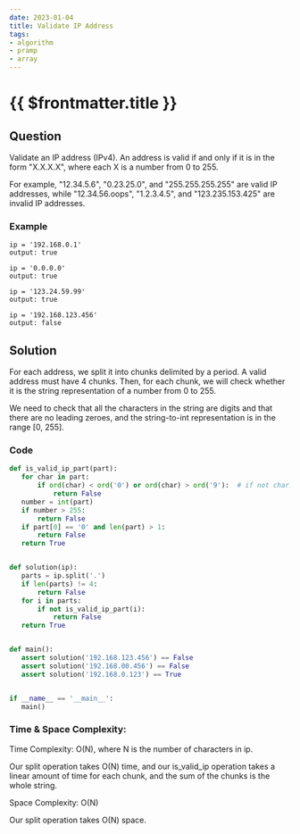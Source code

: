 ```yaml
---
date: 2023-01-04
title: Validate IP Address
tags:
- algorithm
- pramp 
- array
---
```

# {{ $frontmatter.title }}

## Question

Validate an IP address (IPv4). An address is valid if and only if it is in the form "X.X.X.X", where each X is a number from 0 to 255.

For example, "12.34.5.6", "0.23.25.0", and "255.255.255.255" are valid IP addresses, while "12.34.56.oops", "1.2.3.4.5", and "123.235.153.425" are invalid IP addresses.


### Example
```
ip = '192.168.0.1'
output: true

ip = '0.0.0.0'
output: true

ip = '123.24.59.99'
output: true

ip = '192.168.123.456'
output: false
```

## Solution

For each address, we split it into chunks delimited by a period. A valid address must have 4 chunks. Then, for each chunk, we will check whether it is the string representation of a number from 0 to 255.

We need to check that all the characters in the string are digits and that there are no leading zeroes, and the string-to-int representation is in the range [0, 255].








### Code
```python
def is_valid_ip_part(part):
   for char in part:
       if ord(char) < ord('0') or ord(char) > ord('9'):  # if not char.isdigit():
           return False
   number = int(part)
   if number > 255:
       return False
   if part[0] == '0' and len(part) > 1:
       return False
   return True


def solution(ip):
   parts = ip.split('.')
   if len(parts) != 4:
       return False
   for i in parts:
       if not is_valid_ip_part(i):
           return False
   return True


def main():
   assert solution('192.168.123.456') == False
   assert solution('192.168.00.456') == False
   assert solution('192.168.0.123') == True


if __name__ == '__main__':
   main()

```

### Time & Space Complexity:

Time Complexity: O(N), where N is the number of characters in ip.

Our split operation takes O(N) time, and our is_valid_ip operation takes a linear amount of time for each chunk, and the sum of the chunks is the whole string.

Space Complexity: O(N)

Our split operation takes O(N) space.







